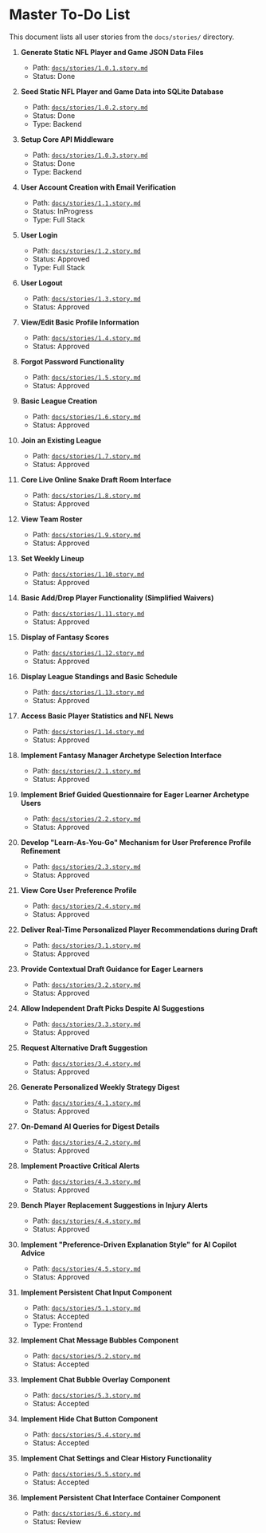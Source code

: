 # Master To-Do List

This document lists all user stories from the `docs/stories/` directory.

1.  **Generate Static NFL Player and Game JSON Data Files**
    *   Path: [`docs/stories/1.0.1.story.md`](docs/stories/1.0.1.story.md)
    *   Status: Done

2.  **Seed Static NFL Player and Game Data into SQLite Database**
    *   Path: [`docs/stories/1.0.2.story.md`](docs/stories/1.0.2.story.md)
    *   Status: Done
    *   Type: Backend

3.  **Setup Core API Middleware**
    *   Path: [`docs/stories/1.0.3.story.md`](docs/stories/1.0.3.story.md)
    *   Status: Done
    *   Type: Backend

4.  **User Account Creation with Email Verification**
    *   Path: [`docs/stories/1.1.story.md`](docs/stories/1.1.story.md)
    *   Status: InProgress
    *   Type: Full Stack

5.  **User Login**
    *   Path: [`docs/stories/1.2.story.md`](docs/stories/1.2.story.md)
    *   Status: Approved
    *   Type: Full Stack

6.  **User Logout**
    *   Path: [`docs/stories/1.3.story.md`](docs/stories/1.3.story.md)
    *   Status: Approved

7.  **View/Edit Basic Profile Information**
    *   Path: [`docs/stories/1.4.story.md`](docs/stories/1.4.story.md)
    *   Status: Approved

8.  **Forgot Password Functionality**
    *   Path: [`docs/stories/1.5.story.md`](docs/stories/1.5.story.md)
    *   Status: Approved

9.  **Basic League Creation**
    *   Path: [`docs/stories/1.6.story.md`](docs/stories/1.6.story.md)
    *   Status: Approved

10. **Join an Existing League**
    *   Path: [`docs/stories/1.7.story.md`](docs/stories/1.7.story.md)
    *   Status: Approved

11. **Core Live Online Snake Draft Room Interface**
    *   Path: [`docs/stories/1.8.story.md`](docs/stories/1.8.story.md)
    *   Status: Approved

12. **View Team Roster**
    *   Path: [`docs/stories/1.9.story.md`](docs/stories/1.9.story.md)
    *   Status: Approved

13. **Set Weekly Lineup**
    *   Path: [`docs/stories/1.10.story.md`](docs/stories/1.10.story.md)
    *   Status: Approved

14. **Basic Add/Drop Player Functionality (Simplified Waivers)**
    *   Path: [`docs/stories/1.11.story.md`](docs/stories/1.11.story.md)
    *   Status: Approved

15. **Display of Fantasy Scores**
    *   Path: [`docs/stories/1.12.story.md`](docs/stories/1.12.story.md)
    *   Status: Approved

16. **Display League Standings and Basic Schedule**
    *   Path: [`docs/stories/1.13.story.md`](docs/stories/1.13.story.md)
    *   Status: Approved

17. **Access Basic Player Statistics and NFL News**
    *   Path: [`docs/stories/1.14.story.md`](docs/stories/1.14.story.md)
    *   Status: Approved

18. **Implement Fantasy Manager Archetype Selection Interface**
    *   Path: [`docs/stories/2.1.story.md`](docs/stories/2.1.story.md)
    *   Status: Approved

19. **Implement Brief Guided Questionnaire for Eager Learner Archetype Users**
    *   Path: [`docs/stories/2.2.story.md`](docs/stories/2.2.story.md)
    *   Status: Approved

20. **Develop "Learn-As-You-Go" Mechanism for User Preference Profile Refinement**
    *   Path: [`docs/stories/2.3.story.md`](docs/stories/2.3.story.md)
    *   Status: Approved

21. **View Core User Preference Profile**
    *   Path: [`docs/stories/2.4.story.md`](docs/stories/2.4.story.md)
    *   Status: Approved

22. **Deliver Real-Time Personalized Player Recommendations during Draft**
    *   Path: [`docs/stories/3.1.story.md`](docs/stories/3.1.story.md)
    *   Status: Approved

23. **Provide Contextual Draft Guidance for Eager Learners**
    *   Path: [`docs/stories/3.2.story.md`](docs/stories/3.2.story.md)
    *   Status: Approved

24. **Allow Independent Draft Picks Despite AI Suggestions**
    *   Path: [`docs/stories/3.3.story.md`](docs/stories/3.3.story.md)
    *   Status: Approved

25. **Request Alternative Draft Suggestion**
    *   Path: [`docs/stories/3.4.story.md`](docs/stories/3.4.story.md)
    *   Status: Approved

26. **Generate Personalized Weekly Strategy Digest**
    *   Path: [`docs/stories/4.1.story.md`](docs/stories/4.1.story.md)
    *   Status: Approved

27. **On-Demand AI Queries for Digest Details**
    *   Path: [`docs/stories/4.2.story.md`](docs/stories/4.2.story.md)
    *   Status: Approved

28. **Implement Proactive Critical Alerts**
    *   Path: [`docs/stories/4.3.story.md`](docs/stories/4.3.story.md)
    *   Status: Approved

29. **Bench Player Replacement Suggestions in Injury Alerts**
    *   Path: [`docs/stories/4.4.story.md`](docs/stories/4.4.story.md)
    *   Status: Approved

30. **Implement "Preference-Driven Explanation Style" for AI Copilot Advice**
    *   Path: [`docs/stories/4.5.story.md`](docs/stories/4.5.story.md)
    *   Status: Approved

31. **Implement Persistent Chat Input Component**
    *   Path: [`docs/stories/5.1.story.md`](docs/stories/5.1.story.md)
    *   Status: Accepted
    *   Type: Frontend

32. **Implement Chat Message Bubbles Component**
    *   Path: [`docs/stories/5.2.story.md`](docs/stories/5.2.story.md)
    *   Status: Accepted

33. **Implement Chat Bubble Overlay Component**
    *   Path: [`docs/stories/5.3.story.md`](docs/stories/5.3.story.md)
    *   Status: Accepted

34. **Implement Hide Chat Button Component**
    *   Path: [`docs/stories/5.4.story.md`](docs/stories/5.4.story.md)
    *   Status: Accepted

35. **Implement Chat Settings and Clear History Functionality**
    *   Path: [`docs/stories/5.5.story.md`](docs/stories/5.5.story.md)
    *   Status: Accepted

36. **Implement Persistent Chat Interface Container Component**
    *   Path: [`docs/stories/5.6.story.md`](docs/stories/5.6.story.md)
    *   Status: Review